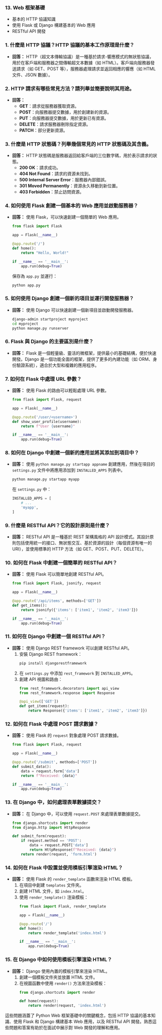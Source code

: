 ### 13. **Web 框架基礎**
   - 基本的 HTTP 協議知識
   - 使用 Flask 或 Django 構建基本的 Web 應用
   - RESTful API 開發


### 1. **什麼是 HTTP 協議？HTTP 協議的基本工作原理是什麼？**
   - **回答：** HTTP（超文本傳輸協議）是一種基於請求-響應模式的無狀態協議，用於在客戶端和服務器之間傳輸超文本數據（如 HTML）。客戶端向服務器發送請求（如 GET、POST 等），服務器處理請求並返回相應的響應（如 HTML 文件、JSON 數據）。

### 2. **HTTP 請求有哪些常見方法？請列舉並簡要說明其用途。**
   - **回答：**
     - **GET**：請求從服務器獲取資源。
     - **POST**：向服務器提交數據，用於創建新的資源。
     - **PUT**：向服務器提交數據，用於更新已有資源。
     - **DELETE**：請求服務器刪除指定資源。
     - **PATCH**：部分更新資源。

### 3. **什麼是 HTTP 狀態碼？列舉幾個常見的 HTTP 狀態碼及其含義。**
   - **回答：** HTTP 狀態碼是服務器返回給客戶端的三位數字碼，用於表示請求的狀態。
     - **200 OK**：請求成功。
     - **404 Not Found**：請求的資源未找到。
     - **500 Internal Server Error**：服務器內部錯誤。
     - **301 Moved Permanently**：資源永久移動到新位置。
     - **403 Forbidden**：禁止訪問資源。

### 4. **如何使用 Flask 創建一個基本的 Web 應用並啟動服務器？**
   - **回答：** 使用 Flask，可以快速創建一個簡單的 Web 應用。
     ```python
     from flask import Flask

     app = Flask(__name__)

     @app.route('/')
     def home():
         return "Hello, World!"

     if __name__ == '__main__':
         app.run(debug=True)
     ```
     保存為 `app.py` 並運行：
     ```bash
     python app.py
     ```

### 5. **如何使用 Django 創建一個新的項目並運行開發服務器？**
   - **回答：** 使用 Django 可以快速創建一個新項目並啟動開發服務器。
     ```bash
     django-admin startproject myproject
     cd myproject
     python manage.py runserver
     ```

### 6. **Flask 與 Django 的主要區別是什麼？**
   - **回答：** Flask 是一個輕量級、靈活的微框架，提供最小的基礎結構，便於快速開發。Django 是一個功能全面的框架，提供了更多的內建功能（如 ORM、身份驗證系統），適合於大型和複雜的應用程序。

### 7. **如何在 Flask 中處理 URL 參數？**
   - **回答：** 使用 Flask 的路由可以輕鬆處理 URL 參數。
     ```python
     from flask import Flask, request

     app = Flask(__name__)

     @app.route('/user/<username>')
     def show_user_profile(username):
         return f"User {username}"

     if __name__ == '__main__':
         app.run(debug=True)
     ```

### 8. **如何在 Django 中創建一個新的應用並將其添加到項目中？**
   - **回答：** 使用 `python manage.py startapp appname` 創建應用，然後在項目的 `settings.py` 文件中將應用添加到 `INSTALLED_APPS` 列表中。
     ```bash
     python manage.py startapp myapp
     ```
     在 `settings.py` 中：
     ```python
     INSTALLED_APPS = [
         # ...
         'myapp',
     ]
     ```

### 9. **什麼是 RESTful API？它的設計原則是什麼？**
   - **回答：** RESTful API 是一種基於 REST 架構風格的 API 設計模式。其設計原則包括使用統一的接口、無狀態交互、基於資源的設計（每個資源有唯一的 URI），並使用標準的 HTTP 方法（如 GET、POST、PUT、DELETE）。

### 10. **如何在 Flask 中創建一個簡單的 RESTful API？**
   - **回答：** 使用 Flask 可以簡單地創建 RESTful API。
     ```python
     from flask import Flask, jsonify, request

     app = Flask(__name__)

     @app.route('/api/items', methods=['GET'])
     def get_items():
         return jsonify({'items': ['item1', 'item2', 'item3']})

     if __name__ == '__main__':
         app.run(debug=True)
     ```

### 11. **如何在 Django 中創建一個 RESTful API？**
   - **回答：** 使用 Django REST framework 可以創建 RESTful API。
     1. 安裝 Django REST framework：
        ```bash
        pip install djangorestframework
        ```
     2. 在 `settings.py` 中添加 `rest_framework` 到 `INSTALLED_APPS`。
     3. 創建 API 視圖和路由：
        ```python
        from rest_framework.decorators import api_view
        from rest_framework.response import Response

        @api_view(['GET'])
        def get_items(request):
            return Response({'items': ['item1', 'item2', 'item3']})
        ```

### 12. **如何在 Flask 中處理 POST 請求數據？**
   - **回答：** 使用 Flask 的 `request` 對象處理 POST 請求數據。
     ```python
     from flask import Flask, request

     app = Flask(__name__)

     @app.route('/submit', methods=['POST'])
     def submit_data():
         data = request.form['data']
         return f"Received: {data}"

     if __name__ == '__main__':
         app.run(debug=True)
     ```

### 13. **在 Django 中，如何處理表單數據提交？**
   - **回答：** 在 Django 中，可以使用 `request.POST` 來處理表單數據提交。
     ```python
     from django.shortcuts import render
     from django.http import HttpResponse

     def submit_form(request):
         if request.method == 'POST':
             data = request.POST['data']
             return HttpResponse(f"Received: {data}")
         return render(request, 'form.html')
     ```

### 14. **如何在 Flask 中設置並使用模板引擎渲染 HTML？**
   - **回答：** 使用 Flask 的 `render_template` 函數來渲染 HTML 模板。
     1. 在項目中創建 `templates` 文件夾。
     2. 創建 HTML 文件，如 `index.html`。
     3. 使用 `render_template()` 渲染模板：
        ```python
        from flask import Flask, render_template

        app = Flask(__name__)

        @app.route('/')
        def home():
            return render_template('index.html')

        if __name__ == '__main__':
            app.run(debug=True)
        ```

### 15. **在 Django 中如何使用模板引擎渲染 HTML？**
   - **回答：** Django 使用內置的模板引擎來渲染 HTML。
     1. 創建一個模板文件夾並放置 HTML 文件。
     2. 在視圖函數中使用 `render()` 方法來渲染模板：
        ```python
        from django.shortcuts import render

        def home(request):
            return render(request, 'index.html')
        ```

這些問題涵蓋了 Python Web 框架基礎中的關鍵概念，包括 HTTP 協議的基本知識、使用 Flask 和 Django 構建基本 Web 應用，以及 RESTful API 開發。熟悉這些問題和答案有助於在面試中展示對 Web 開發的理解和應用。